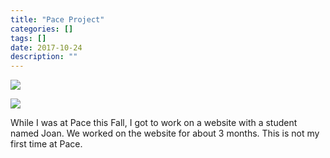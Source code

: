 ```yaml
---
title: "Pace Project"
categories: []
tags: []
date: 2017-10-24
description: ""
---
```


![](https://s18.postimg.org/dtsff0wjr/IMG_0018.jpg)

![](https://s18.postimg.org/amxvvejtj/IMG_0024.jpg)

While I was at Pace this Fall, I got to work on a website with a student named Joan. 
We worked on the website for about 3 months. This is not my first time at Pace. 